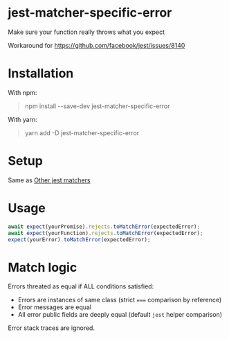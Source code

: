 # jest-matcher-specific-error
Make sure your function really throws what you expect

Workaround for https://github.com/facebook/jest/issues/8140

# Installation
With npm:
> npm install --save-dev jest-matcher-specific-error

With yarn:
> yarn add -D jest-matcher-specific-error

# Setup
Same as [Other jest matchers](https://github.com/jest-community/jest-extended#setup)

# Usage
```typescript
await expect(yourPromise).rejects.toMatchError(expectedError);
await expect(yourFunction).rejects.toMatchError(expectedError);
expect(yourError).toMatchError(expectedError);
```

# Match logic
Errors threated as equal if ALL conditions satisfied:
 * Errors are instances of same class (strict `===` comparison by reference)
 * Error messages are equal
 * All error public fields are deeply equal (default `jest` helper comparison)

Error stack traces are ignored.

